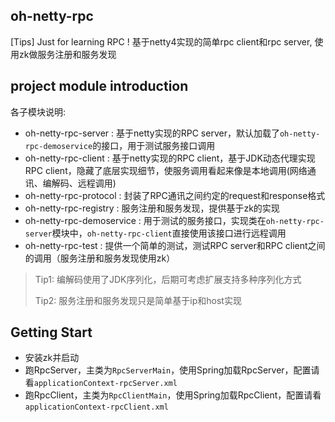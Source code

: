 ## oh-netty-rpc

[Tips] Just for learning RPC ! 基于netty4实现的简单rpc client和rpc server, 使用zk做服务注册和服务发现

## project module introduction

各子模块说明:

- oh-netty-rpc-server : 基于netty实现的RPC server，默认加载了`oh-netty-rpc-demoservice`的接口，用于测试服务接口调用
- oh-netty-rpc-client : 基于netty实现的RPC client，基于JDK动态代理实现RPC client，隐藏了底层实现细节，使服务调用看起来像是本地调用(网络通讯、编解码、远程调用)
- oh-netty-rpc-protocol : 封装了RPC通讯之间约定的request和response格式
- oh-netty-rpc-registry : 服务注册和服务发现，提供基于zk的实现
- oh-netty-rpc-demoservice : 用于测试的服务接口，实现类在`oh-netty-rpc-server`模块中，`oh-netty-rpc-client`直接使用该接口进行远程调用
- oh-netty-rpc-test : 提供一个简单的测试，测试RPC server和RPC client之间的调用（服务注册和服务发现使用zk）

> Tip1: 编解码使用了JDK序列化，后期可考虑扩展支持多种序列化方式
> 
> Tip2: 服务注册和服务发现只是简单基于ip和host实现

## Getting Start

- 安装zk并启动
- 跑RpcServer，主类为`RpcServerMain`，使用Spring加载RpcServer，配置请看`applicationContext-rpcServer.xml`
- 跑RpcClient，主类为`RpcClientMain`，使用Spring加载RpcClient，配置请看`applicationContext-rpcClient.xml`